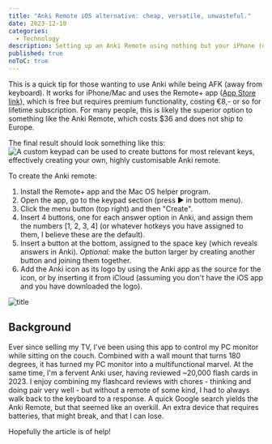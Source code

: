 ```yaml
---
title: "Anki Remote iOS alternative: cheap, versatile, unwasteful."
date: 2023-12-10
categories:
  - Technology
description: Setting up an Anki Remote using nothing but your iPhone (only for iOS)
published: true
noToC: true
---
```

This is a quick tip for those wanting to use Anki while being AFK (away from keyboard). It works for iPhone/Mac and uses the Remote+ app ([App Store link](https://apps.apple.com/us/app/remote-mouse-keyboard/id629019487?itsct=apps_box_badge&itscg=30200)), which is free but requires premium functionality, costing €8,- or so for lifetime subscription. For many people, this is likely the superior option to something like the Anki Remote, which costs $36 and does not ship to Europe.

The final result should look something like this:
![A custom keypad can be used to create buttons for most relevant keys, effectively creating your own, highly customisable Anki remote.](231210-anki-remote-1.jpeg)

To create the Anki remote:
1. Install the Remote+ app and the Mac OS helper program.
2. Open the app, go to the keypad section (press ▶️ in bottom menu).
3. Click the menu button (top right) and then "Create". 
4. Insert 4 buttons, one for each answer option in Anki, and assign them the numbers [1, 2, 3, 4] (or whatever hotkeys you have assigned to them, I believe these are the default). 
5. Insert a button at the bottom, assigned to the space key (which reveals answers in Anki). *Optional:* make the button larger by creating another button and joining them together. 
6. Add the Anki icon as its logo by using the Anki app as the source for the icon, or by inserting it from iCloud (assuming you don't have the iOS app and you have downloaded the logo). 

<img src="wallpeper.jpg" title="title" loading="lazy" class="rounded-container mx-auto max-h-[80vh] fullbleed"/>

## Background
Ever since selling my TV, I've been using this app to control my PC monitor while sitting on the couch. Combined with a wall mount that turns 180 degrees, it has turned my PC monitor into a multifunctional marvel. At the same time, I'm a fervent Anki user, having reviewed ~20,000 flash cards in 2023. I enjoy combining my flashcard reviews with chores - thinking and doing pair very well - but without a remote of some kind, I had to always walk back to the keyboard to a response.  A quick Google search yields the Anki Remote, but that seemed like an overkill. An extra device that requires batteries, that might break, and that I can lose.

Hopefully the article is of help!